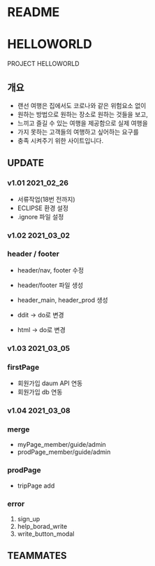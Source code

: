 # README

# HELLOWORLD

PROJECT HELLOWORLD

## 개요

- 랜선 여행은 집에서도 코로나와 같은 위험요소 없이
- 원하는 방법으로 원하는 장소로 원하는 것들을 보고,
- 느끼고 즐길 수 있는 여행을 제공함으로 실제 여행을
- 가지 못하는 고객들의 여행하고 싶어하는 요구를
- 충족 시켜주기 위한 사이트입니다.

## UPDATE

### v1.01 2021_02_26

- 서류작업(18번 전까지)
- ECLIPSE 환경 설정
- .ignore 파일 설정

### v1.02 2021_03_02

### header / footer

- header/nav, footer 수정
- header/footer 파일 생성
- header_main, header_prod 생성

- ddit → do로 변경
- html → do로 변경

### v1.03 2021_03_05

### firstPage

- 회원가입 daum API 연동
- 회원가입 db 연동

### v1.04 2021_03_08

### merge

- myPage_member/guide/admin
- prodPage_member/guide/admin

### prodPage

- tripPage add

### error

1. sign_up
2. help_borad_write
3. write_button_modal

## TEAMMATES